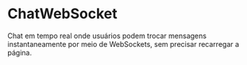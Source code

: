 # ChatWebSocket

Chat em tempo real onde usuários podem trocar mensagens instantaneamente por meio de WebSockets, sem precisar recarregar a página.
